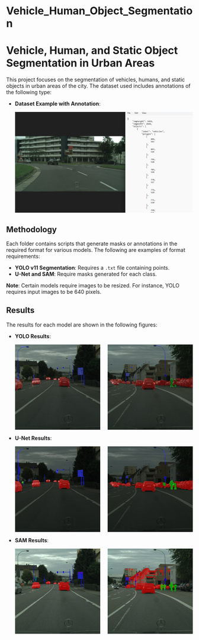 # Vehicle_Human_Object_Segmentation

# Vehicle, Human, and Static Object Segmentation in Urban Areas

This project focuses on the segmentation of vehicles, humans, and static objects in urban areas of the city. The dataset used includes annotations of the following type:

- **Dataset Example with Annotation**:

  ![Dataset Annotation](Images/input.png)

## Methodology

Each folder contains scripts that generate masks or annotations in the required format for various models. The following are examples of format requirements:

- **YOLO v11 Segmentation**: Requires a `.txt` file containing points.
- **U-Net and SAM**: Require masks generated for each class.

**Note**: Certain models require images to be resized. For instance, YOLO requires input images to be 640 pixels.

## Results

The results for each model are shown in the following figures:

- **YOLO Results**:

  <div style="display: flex; justify-content: space-between;">
    <img src="Images/overlay_predicted_yolo1.png" alt="YOLO Result 1" style="width: 48%;">
    <img src="Images/overlay_predicted_yolo5.png" alt="YOLO Result 2" style="width: 48%;">
  </div>

- **U-Net Results**:

  <div style="display: flex; justify-content: space-between;">
    <img src="Images/overlay_predicted_unet1.png" alt="YOLO Result 1" style="width: 48%;">
    <img src="Images/overlay_predicted_unet5.png" alt="YOLO Result 2" style="width: 48%;">
  </div>

- **SAM Results**:

  <div style="display: flex; justify-content: space-between;">
    <img src="Images/overlay_predicted_sam1.png" alt="YOLO Result 1" style="width: 48%;">
    <img src="Images/overlay_predicted_sam5.png" alt="YOLO Result 2" style="width: 48%;">
  </div>





